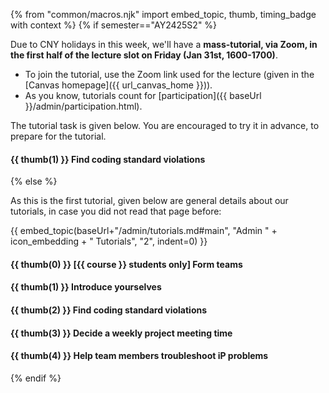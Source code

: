 {% from "common/macros.njk" import embed_topic, thumb, timing_badge with context %}
{% if semester=="AY2425S2" %}
<box type="info" seamless>

Due to CNY holidays in this week, we'll have a **mass-tutorial, via Zoom, in the first half of the lecture slot on Friday (Jan 31st, 1600-1700)**.

* To join the tutorial, use the Zoom link used for the lecture (given in the [Canvas homepage]({{ url_canvas_home }})).
* As you know, tutorials count for [participation]({{ baseUrl }}/admin/participation.html).
</box>

The tutorial task is given below. You are encouraged to try it in advance, to prepare for the tutorial.

#### {{ thumb(1) }} **Find coding standard violations**

<include src="../../admin/common-tutorials-fragment.md#exercise-coding-standard-violations" />

{% else %}
<box>

As this is the first tutorial, given below are general details about our tutorials, in case you did not read that page before:

{{ embed_topic(baseUrl+"/admin/tutorials.md#main", "Admin " + icon_embedding + " Tutorials", "2", indent=0) }}
</box>
<p/>

#### {{ thumb(0) }} **[{{ course }} students only] Form teams**

<include src="../../admin/common-tutorials-fragment.md#form-teams" />


#### {{ thumb(1) }} **Introduce yourselves**

<include src="../../admin/common-tutorials-fragment.md#introduce-yourselves" />


#### {{ thumb(2) }} **Find coding standard violations**

<include src="../../admin/common-tutorials-fragment.md#exercise-coding-standard-violations" />


#### {{ thumb(3) }} **Decide a weekly project meeting time**

<include src="../../admin/common-tutorials-fragment.md#decide-meeting-time" />


#### {{ thumb(4) }} **Help team members troubleshoot iP problems**

<include src="../../admin/common-tutorials-fragment.md#help-troubleshoot-ip" />
{% endif %}
